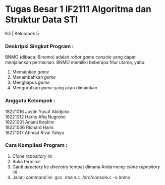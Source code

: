 # Tugas Besar 1 IF2111 Algoritma dan Struktur Data STI
K3 | Kelompok 5

### Deskripsi Singkat Program :
BNMO (dibaca: Binomo) adalah _robot game console_ yang dapat menjalankan permainan. BNMO memiliki beberapa fitur utama, yaitu:  
  1. Memainkan _game_  
  2. Menambahkan _game_  
  3. Menghapus _game_  
  4. Mengurutkan _game_ yang akan dimainkan  

### Anggota Kelompok :
18221016	Justin Yusuf Abidjoko  
18221012	Harits Afiq Nugroho  
18221031	Anjani Ibrahim  
18221006	Richard Haris  
18221017	Ahmad Rivai Yahya  

### Cara Kompilasi Program :
  1. _Clone repository_ ini
  2. Buka terminal
  3. Ganti _directory_ ke _direcotry_ tempat dimana Anda meng-_clone repository_ ini 
  4. Jalani _command_ ini: gcc ./main.c ./src/console.c -o bnmo
